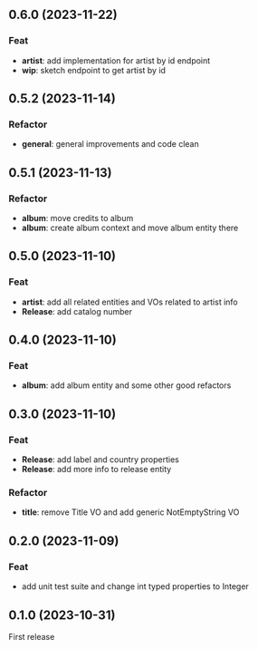 ## 0.6.0 (2023-11-22)

### Feat

- **artist**: add implementation for artist by id endpoint
- **wip**: sketch endpoint to get artist by id

## 0.5.2 (2023-11-14)

### Refactor

- **general**: general improvements and code clean

## 0.5.1 (2023-11-13)

### Refactor

- **album**: move credits to album
- **album**: create album context and move album entity there

## 0.5.0 (2023-11-10)

### Feat

- **artist**: add all related entities and VOs related to artist info
- **Release**: add catalog number

## 0.4.0 (2023-11-10)

### Feat

- **album**: add album entity and some other good refactors

## 0.3.0 (2023-11-10)

### Feat

- **Release**: add label and country properties
- **Release**: add more info to release entity

### Refactor

- **title**: remove Title VO and add generic NotEmptyString VO

## 0.2.0 (2023-11-09)

### Feat

- add unit test suite and change int typed properties to Integer

## 0.1.0 (2023-10-31)

First release
